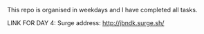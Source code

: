 This repo is organised in weekdays and I have completed all tasks.

LINK FOR DAY 4:
Surge address: http://jbndk.surge.sh/
